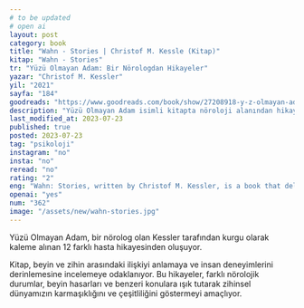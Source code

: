 ```yaml
---
# to be updated
# open ai
layout: post
category: book
title: "Wahn - Stories | Christof M. Kessle (Kitap)"
kitap: "Wahn - Stories"
tr: "Yüzü Olmayan Adam: Bir Nörologdan Hikayeler"
yazar: "Christof M. Kessler"
yil: "2021"
sayfa: "184"
goodreads: "https://www.goodreads.com/book/show/27208918-y-z-olmayan-adam"
description: "Yüzü Olmayan Adam isimli kitapta nöroloji alanından hikayeler paylaşılıyor ve insan zihninin karmaşık yapısına işaret ediliyor."
last_modified_at: 2023-07-23
published: true
posted: 2023-07-23
tag: "psikoloji"
instagram: "no"
insta: "no"
reread: "no"
rating: "2"
eng: "Wahn: Stories, written by Christof M. Kessler, is a book that delves into the complexities of the human mind by sharing stories from the field of neurology."
openai: "yes"
num: "362"
image: "/assets/new/wahn-stories.jpg"
---
```


Yüzü Olmayan Adam, bir nörolog olan Kessler tarafından kurgu olarak kaleme alınan 12 farklı hasta hikayesinden oluşuyor.

Kitap, beyin ve zihin arasındaki ilişkiyi anlamaya ve insan deneyimlerini derinlemesine incelemeye odaklanıyor. Bu hikayeler, farklı nörolojik durumlar, beyin hasarları ve benzeri konulara ışık tutarak zihinsel dünyamızın karmaşıklığını ve çeşitliliğini göstermeyi amaçlıyor.
